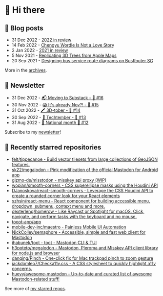 # 👋 Hi there

## 📝 Blog posts

<!-- feed start -->
- 31 Dec 2022 - [2022 in review](https://cheeaun.com/blog/2022/12/2022-in-review/)
- 14 Feb 2022 - [Chengyu Wordle Is Not a Love Story](https://cheeaun.com/blog/2022/02/chengyu-wordle-is-not-a-love-story/)
- 2 Jan 2022 - [2021 in review](https://cheeaun.com/blog/2022/01/2021-in-review/)
- 5 Nov 2021 - [Replicating 3D Trees from Apple Maps](https://cheeaun.com/blog/2021/11/replicating-3d-trees-apple-maps/)
- 20 Sep 2021 - [Designing bus service route diagrams on BusRouter SG](https://cheeaun.com/blog/2021/09/bus-service-route-diagrams-busrouter-sg/)
<!-- feed end -->

More in the [archives](https://cheeaun.com/blog/archives/).

## 📰 Newsletter

<!-- newsletter start -->
- 31 Dec 2022 - [📬 Moving to Substack - 🥫 #16](https://cheeaun.substack.com/p/moving-to-substack-16)
- 30 Nov 2022 - [😱 It's already Nov?! - 🥫 #15](https://cheeaun.substack.com/p/it-s-already-nov-15-1433832)
- 31 Oct 2022 - [🖍️ 3D-tober - 🥫 #14](https://cheeaun.substack.com/p/3d-tober-14-1385284)
- 30 Sep 2022 - [🍎 Techtember - 🥫 #13](https://cheeaun.substack.com/p/techtember-13-1335515)
- 31 Aug 2022 - [🎏 National month 🥫 #12](https://cheeaun.substack.com/p/national-month-12-1289556)
<!-- newsletter end -->

Subscribe to my [newsletter](https://cheeaun.substack.com/)!

## 🌟 Recently starred repositories

<!-- starred repos start -->
- [felt/tippecanoe - Build vector tilesets from large collections of GeoJSON features.](https://github.com/felt/tippecanoe)
- [sk22/megalodon - Pink modification of the official Mastodon for Android app](https://github.com/sk22/megalodon)
- [gizmo-ds/misstodon - misskey api proxy (WIP)](https://github.com/gizmo-ds/misstodon)
- [wopian/smooth-corners - CSS superellipse masks using the Houdini API](https://github.com/wopian/smooth-corners)
- [DJanoskova/react-smooth-corners - Leverage the CSS Houdini API to create a rounded corner look for your React elements](https://github.com/DJanoskova/react-smooth-corners)
- [szhsin/react-menu - React component for building accessible menu, dropdown, submenu, context menu and more.](https://github.com/szhsin/react-menu)
- [dexterleng/homerow - Like Raycast or Spotlight for macOS. Click, navigate, and perform tasks with the keyboard and no mouse.](https://github.com/dexterleng/homerow)
- [tooot-app/app](https://github.com/tooot-app/app)
- [mobile-dev-inc/maestro - Painless Mobile UI Automation](https://github.com/mobile-dev-inc/maestro)
- [NickColley/semaphore - Accessible, simple and fast web client for Mastodon](https://github.com/NickColley/semaphore)
- [ihabunek/toot - toot - Mastodon CLI & TUI](https://github.com/ihabunek/toot)
- [h3poteto/megalodon - Mastodon, Pleroma and Misskey API client library for node.js and browser](https://github.com/h3poteto/megalodon)
- [danqing/Pinch - One-click fix for Mac trackpad pinch to zoom gesture](https://github.com/danqing/Pinch)
- [jackdomleo7/Checka11y.css - A CSS stylesheet to quickly highlight a11y concerns.](https://github.com/jackdomleo7/Checka11y.css)
- [hueyy/awesome-mastodon - Up-to-date and curated list of awesome Mastodon-related stuff!](https://github.com/hueyy/awesome-mastodon)
<!-- starred repos end -->

See more of [my starred repos](https://github.com/stars/cheeaun/).
